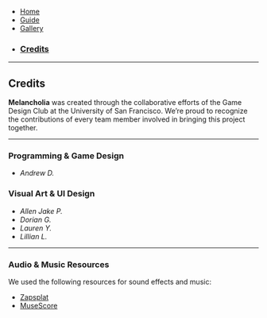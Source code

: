- [Home](./index.md)
- [Guide](./guide.md)
- [Gallery](./gallery.md)
- ### [Credits](./credits.md)

---

## Credits

**Melancholia** was created through the collaborative efforts of the Game Design Club at the University of San Francisco. We’re proud to recognize the contributions of every team member involved in bringing this project together.

---

### Programming & Game Design
- *Andrew D.*

### Visual Art & UI Design
- *Allen Jake P.*
- *Dorian G.*
- *Lauren Y.*
- *Lillian L.*

---

### Audio & Music Resources

We used the following resources for sound effects and music:

- [Zapsplat](https://www.zapsplat.com/)
- [MuseScore](https://musescore.org/en)